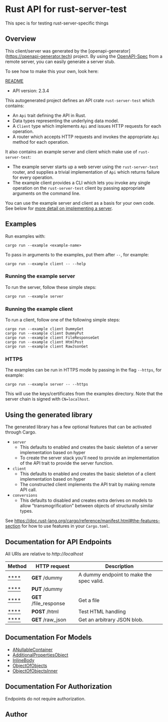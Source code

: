 # Rust API for rust-server-test

This spec is for testing rust-server-specific things

## Overview

This client/server was generated by the [openapi-generator]
(https://openapi-generator.tech) project.  By using the
[OpenAPI-Spec](https://github.com/OAI/OpenAPI-Specification) from a remote
server, you can easily generate a server stub.

To see how to make this your own, look here:

[README]((https://openapi-generator.tech))

- API version: 2.3.4




This autogenerated project defines an API crate `rust-server-test` which contains:
* An `Api` trait defining the API in Rust.
* Data types representing the underlying data model.
* A `Client` type which implements `Api` and issues HTTP requests for each operation.
* A router which accepts HTTP requests and invokes the appropriate `Api` method for each operation.

It also contains an example server and client which make use of `rust-server-test`:

* The example server starts up a web server using the `rust-server-test`
    router, and supplies a trivial implementation of `Api` which returns failure
    for every operation.
* The example client provides a CLI which lets you invoke
    any single operation on the `rust-server-test` client by passing appropriate
    arguments on the command line.

You can use the example server and client as a basis for your own code.
See below for [more detail on implementing a server](#writing-a-server).

## Examples

Run examples with:

```
cargo run --example <example-name>
```

To pass in arguments to the examples, put them after `--`, for example:

```
cargo run --example client -- --help
```

### Running the example server
To run the server, follow these simple steps:

```
cargo run --example server
```

### Running the example client
To run a client, follow one of the following simple steps:

```
cargo run --example client DummyGet
cargo run --example client DummyPut
cargo run --example client FileResponseGet
cargo run --example client HtmlPost
cargo run --example client RawJsonGet
```

### HTTPS
The examples can be run in HTTPS mode by passing in the flag `--https`, for example:

```
cargo run --example server -- --https
```

This will use the keys/certificates from the examples directory. Note that the
server chain is signed with `CN=localhost`.

## Using the generated library

The generated library has a few optional features that can be activated through Cargo.

* `server`
    * This defaults to enabled and creates the basic skeleton of a server implementation based on hyper
    * To create the server stack you'll need to provide an implementation of the API trait to provide the server function.
* `client`
    * This defaults to enabled and creates the basic skeleton of a client implementation based on hyper
    * The constructed client implements the API trait by making remote API call.
* `conversions`
    * This defaults to disabled and creates extra derives on models to allow "transmogrification" between objects of structurally similar types.

See https://doc.rust-lang.org/cargo/reference/manifest.html#the-features-section for how to use features in your `Cargo.toml`.

## Documentation for API Endpoints

All URIs are relative to *http://localhost*

Method | HTTP request | Description
------------- | ------------- | -------------
[****](docs/default_api.md#) | **GET** /dummy | A dummy endpoint to make the spec valid.
[****](docs/default_api.md#) | **PUT** /dummy | 
[****](docs/default_api.md#) | **GET** /file_response | Get a file
[****](docs/default_api.md#) | **POST** /html | Test HTML handling
[****](docs/default_api.md#) | **GET** /raw_json | Get an arbitrary JSON blob.


## Documentation For Models

 - [ANullableContainer](docs/ANullableContainer.md)
 - [AdditionalPropertiesObject](docs/AdditionalPropertiesObject.md)
 - [InlineBody](docs/InlineBody.md)
 - [ObjectOfObjects](docs/ObjectOfObjects.md)
 - [ObjectOfObjectsInner](docs/ObjectOfObjectsInner.md)


## Documentation For Authorization
 Endpoints do not require authorization.


## Author



